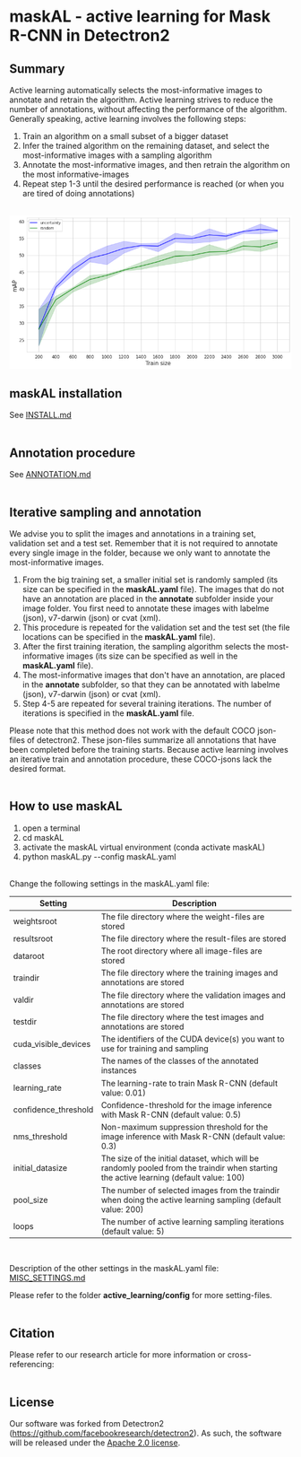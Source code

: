 # maskAL - active learning for Mask R-CNN in Detectron2

## Summary
Active learning automatically selects the most-informative images to annotate and retrain the algorithm. Active learning strives to reduce the number of annotations, without affecting the performance of the algorithm. Generally speaking, active learning involves the following steps:
1. Train an algorithm on a small subset of a bigger dataset
2. Infer the trained algorithm on the remaining dataset, and select the most-informative images with a sampling algorithm
3. Annotate the most-informative images, and then retrain the algorithm on the most informative-images
4. Repeat step 1-3 until the desired performance is reached (or when you are tired of doing annotations) <br/><br/>

![maskAL_graph](./demo/maskAL_vs_random.png?raw=true)

## maskAL installation
See [INSTALL.md](INSTALL.md)
<br/> <br/>

## Annotation procedure
See [ANNOTATION.md](ANNOTATION.md)
<br/> <br/>

## Iterative sampling and annotation
We advise you to split the images and annotations in a training set, validation set and a test set. Remember that it is not required to annotate every single image in the folder, because we only want to annotate the most-informative images. <br/> 

1. From the big training set, a smaller initial set is randomly sampled (its size can be specified in the **maskAL.yaml** file). The images that do not have an annotation are placed in the **annotate** subfolder inside your image folder. You first need to annotate these images with labelme (json), v7-darwin (json) or cvat (xml). 
2. This procedure is repeated for the validation set and the test set (the file locations can be specified in the **maskAL.yaml** file). 
3. After the first training iteration, the sampling algorithm selects the most-informative images (its size can be specified as well in the **maskAL.yaml** file).
4. The most-informative images that don't have an annotation, are placed in the **annotate** subfolder, so that they can be annotated with labelme (json), v7-darwin (json) or cvat (xml). 
5. Step 4-5 are repeated for several training iterations. The number of iterations is specified in the **maskAL.yaml** file. 

Please note that this method does not work with the default COCO json-files of detectron2. These json-files summarize all annotations that have been completed before the training starts. Because active learning involves an iterative train and annotation procedure, these COCO-jsons lack the desired format.
<br/><br/>

## How to use maskAL
1. open a terminal
2. cd maskAL
3. activate the maskAL virtual environment (conda activate maskAL)
4. python maskAL.py --config maskAL.yaml <br/> <br/>

Change the following settings in the maskAL.yaml file: <br/>

| Setting        	| Description           														|
| ----------------------|---------------------------------------------------------------------------------------------------------------------------------------|
| weightsroot	        | The file directory where the weight-files are stored											|
| resultsroot		| The file directory where the result-files are stored 											|
| dataroot	 	| The root directory where all image-files are stored											|
| traindir	 	| The file directory where the training images and annotations are stored								|
| valdir	 	| The file directory where the validation images and annotations are stored								|
| testdir	 	| The file directory where the test images and annotations are stored									|
| cuda_visible_devices 	| The identifiers of the CUDA device(s) you want to use for training and sampling							|
| classes	 	| The names of the classes of the annotated instances											|
| learning_rate	 	| The learning-rate to train Mask R-CNN (default value: 0.01)										|
| confidence_threshold 	| Confidence-threshold for the image inference with Mask R-CNN (default value: 0.5)							|
| nms_threshold 	| Non-maximum suppression threshold for the image inference with Mask R-CNN (default value: 0.3)					|
| initial_datasize 	| The size of the initial dataset, which will be randomly pooled from the traindir when starting the active learning (default value: 100)|
| pool_size	 	| The number of selected images from the traindir when doing the active learning sampling (default value: 200)				|
| loops		 	| The number of active learning sampling iterations (default value: 5)									|
<br/>

Description of the other settings in the maskAL.yaml file: [MISC_SETTINGS.md](MISC_SETTINGS.md)
<br/>

Please refer to the folder **active_learning/config** for more setting-files. 
<br/> <br/>

## Citation
Please refer to our research article for more information or cross-referencing: 
<br/> <br/>

## License
Our software was forked from Detectron2 (https://github.com/facebookresearch/detectron2). As such, the software will be released under the [Apache 2.0 license](LICENSE). <br/><br/>
